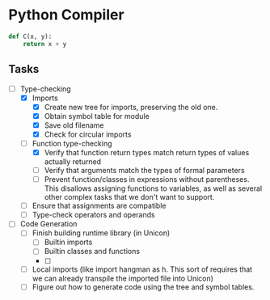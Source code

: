 # Python Compiler
```python
def C(x, y):
    return x + y
```

## Tasks
- [ ] Type-checking
    - [x] Imports
        - [x] Create new tree for imports, preserving the old one. 
        - [x] Obtain symbol table for module
        - [x] Save old filename
        - [x] Check for circular imports

    - [ ] Function type-checking
        - [x] Verify that function return types match return types of values actually returned
        - [ ] Verify that arguments match the types of formal parameters
        - [ ] Prevent function/classes in expressions without parentheses. This disallows 
              assigning functions to variables, as well as several other complex tasks that
              we don't want to support.
    - [ ] Ensure that assignments are compatible
    - [ ] Type-check operators and operands
- [ ] Code Generation
    - [ ] Finish building runtime library (in Unicon)
        - [ ] Builtin imports
        - [ ] Builtin classes and functions
        - [ ] 
    - [ ] Local imports (like import hangman as h. This sort of requires that we can 
          already transpile the imported file into Unicon)
    - [ ] Figure out how to generate code using the tree and symbol tables.
